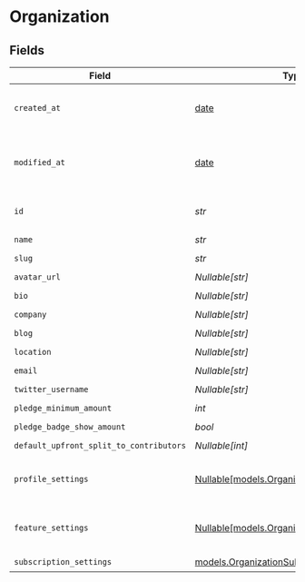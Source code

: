 # Organization


## Fields

| Field                                                                                    | Type                                                                                     | Required                                                                                 | Description                                                                              |
| ---------------------------------------------------------------------------------------- | ---------------------------------------------------------------------------------------- | ---------------------------------------------------------------------------------------- | ---------------------------------------------------------------------------------------- |
| `created_at`                                                                             | [date](https://docs.python.org/3/library/datetime.html#date-objects)                     | :heavy_check_mark:                                                                       | Creation timestamp of the object.                                                        |
| `modified_at`                                                                            | [date](https://docs.python.org/3/library/datetime.html#date-objects)                     | :heavy_check_mark:                                                                       | Last modification timestamp of the object.                                               |
| `id`                                                                                     | *str*                                                                                    | :heavy_check_mark:                                                                       | The organization ID.                                                                     |
| `name`                                                                                   | *str*                                                                                    | :heavy_check_mark:                                                                       | N/A                                                                                      |
| `slug`                                                                                   | *str*                                                                                    | :heavy_check_mark:                                                                       | N/A                                                                                      |
| `avatar_url`                                                                             | *Nullable[str]*                                                                          | :heavy_check_mark:                                                                       | N/A                                                                                      |
| `bio`                                                                                    | *Nullable[str]*                                                                          | :heavy_check_mark:                                                                       | N/A                                                                                      |
| `company`                                                                                | *Nullable[str]*                                                                          | :heavy_check_mark:                                                                       | N/A                                                                                      |
| `blog`                                                                                   | *Nullable[str]*                                                                          | :heavy_check_mark:                                                                       | N/A                                                                                      |
| `location`                                                                               | *Nullable[str]*                                                                          | :heavy_check_mark:                                                                       | N/A                                                                                      |
| `email`                                                                                  | *Nullable[str]*                                                                          | :heavy_check_mark:                                                                       | N/A                                                                                      |
| `twitter_username`                                                                       | *Nullable[str]*                                                                          | :heavy_check_mark:                                                                       | N/A                                                                                      |
| `pledge_minimum_amount`                                                                  | *int*                                                                                    | :heavy_check_mark:                                                                       | N/A                                                                                      |
| `pledge_badge_show_amount`                                                               | *bool*                                                                                   | :heavy_check_mark:                                                                       | N/A                                                                                      |
| `default_upfront_split_to_contributors`                                                  | *Nullable[int]*                                                                          | :heavy_check_mark:                                                                       | N/A                                                                                      |
| `profile_settings`                                                                       | [Nullable[models.OrganizationProfileSettings]](../models/organizationprofilesettings.md) | :heavy_check_mark:                                                                       | Settings for the organization profile                                                    |
| `feature_settings`                                                                       | [Nullable[models.OrganizationFeatureSettings]](../models/organizationfeaturesettings.md) | :heavy_check_mark:                                                                       | Settings for the organization features                                                   |
| `subscription_settings`                                                                  | [models.OrganizationSubscriptionSettings](../models/organizationsubscriptionsettings.md) | :heavy_check_mark:                                                                       | N/A                                                                                      |